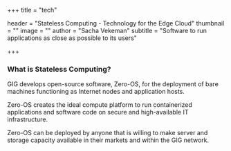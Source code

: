 +++
title = "tech"

header = "Stateless Computing - Technology for the Edge Cloud"
thumbnail = ""
image = ""
author = "Sacha Vekeman"
subtitle = "Software to run applications as close as possible to its users"

+++

### What is Stateless Computing?

GIG develops open-source software, Zero-OS, for the deployment of bare machines functioning as Internet nodes and application hosts.

Zero-OS creates the ideal compute platform to run containerized applications and software code on secure and high-available IT infrastructure.

Zero-OS can be deployed by anyone that is willing to make server and storage capacity available in their markets and within the GIG network.
